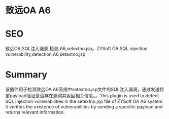 # 致远OA A6
# SEO
致远OA,SQL注入漏洞,检测,A6,setextno.jsp。ZYSoft OA,SQL injection vulnerability,detection,A6,setextno.jsp
# Summary
该插件用于检测致远OA A6系统中setextno.jsp文件的SQL注入漏洞，通过发送特定payload验证是否存在漏洞并返回相关信息。。This plugin is used to detect SQL injection vulnerabilities in the setextno.jsp file of ZYSoft OA A6 system. It verifies the existence of vulnerabilities by sending a specific payload and returns relevant information.
